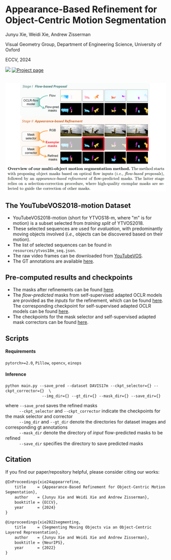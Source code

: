 # Appearance-Based Refinement for <br> Object-Centric Motion Segmentation

Junyu Xie, Weidi Xie, Andrew Zisserman

Visual Geometry Group, Department of Engineering Science, University of Oxford

ECCV, 2024

<a src="https://img.shields.io/badge/cs.CV-22312.11463-b31b1b?logo=arxiv&logoColor=red" href="https://arxiv.org/abs/2312.11463">  
<img src="https://img.shields.io/badge/cs.CV-2312.11463-b31b1b?logo=arxiv&logoColor=red"></a>
<a href="https://www.robots.ox.ac.uk/~vgg/research/appear-refine/" alt="Project page"> 
<img alt="Project page" src="https://img.shields.io/badge/project_page-AppearRefine-blue"></a>

<br>
<br>
<p align="center">
  <img src="assets/teaser.png"  width="650"/>
</p>



## The YouTubeVOS2018-motion Dataset
* YouTubeVOS2018-motion (short for YTVOS18-m, where "m" is for motion) is a subset selected from *training split* of YTVOS2018. 
* These selected sequences are used for *evaluation*, with predominantly moving objects involved (*i.e.,* objects can be discovered based on their motion).
* The list of selected sequences can be found in ```resources/ytvos18m_seq.json```.
* The raw video frames can be downloaded from [YouTubeVOS](https://youtube-vos.org/challenge/2019/).
* The GT annotations are available [here](https://drive.google.com/file/d/1yFlNRB4qOrgC9uytNG1mpFNBUjRLYVta/view?usp=sharing).
  
## Pre-computed results and checkpoints
* The masks after refinements can be found [here](https://drive.google.com/drive/folders/1LXhBzLUQODPd4GXBFc0USzZHO0UiSqhH?usp=sharing).
* The *flow-predicted* masks from self-supervised adapted OCLR models are provided as the *inputs* for the refinement, which can be found [here](https://drive.google.com/drive/folders/1uktn4n4Si2jljJvZklADW4J9y1YeGmnO?usp=sharing). The corresponding checkpoint for self-supervised adapted OCLR models can be found [here](https://drive.google.com/drive/folders/1_I6B7GhXKNJ1bloQo7BaKxk8CIm8Diy3?usp=sharing).
* The checkpoints for the mask selector and self-supervised adapted mask correctors can be found [here](https://drive.google.com/drive/folders/1_I6B7GhXKNJ1bloQo7BaKxk8CIm8Diy3?usp=sharing).

## Scripts
#### Requirements
```pytorch>=2.0```,
```Pillow```,
```opencv```,
```einops```

#### Inference
```
python main.py --save_pred --dataset DAVIS17m --ckpt_selector={} --ckpt_corrector={}  \ 
                --img_dir={} --gt_dir={} --mask_dir={} --save_dir={} 
```
where ```--save_pred``` saves the refined masks
<br> &nbsp;&nbsp;&nbsp;&nbsp;&nbsp;&nbsp;&nbsp;&nbsp;&nbsp;&nbsp; 
```--ckpt_selector``` and ```--ckpt_corrector``` indicate the checkpoints for the mask selector and corrector
<br> &nbsp;&nbsp;&nbsp;&nbsp;&nbsp;&nbsp;&nbsp;&nbsp;&nbsp;&nbsp;
```--img_dir``` and ```--gt_dir``` denote the directories for dataset images and corresponding gt annotations
<br> &nbsp;&nbsp;&nbsp;&nbsp;&nbsp;&nbsp;&nbsp;&nbsp;&nbsp;&nbsp;
```--mask_dir``` denote the directory of *input* flow-predicted masks to be refined
<br> &nbsp;&nbsp;&nbsp;&nbsp;&nbsp;&nbsp;&nbsp;&nbsp;&nbsp;&nbsp;
```--save_dir``` specifies the directory to save predicted masks




## Citation
If you find our paper/repository helpful, please consider citing our works:
```
@InProceedings{xie24appearrefine,
    title     = {Appearance-Based Refinement for Object-Centric Motion Segmentation},  
    author    = {Junyu Xie and Weidi Xie and Andrew Zisserman},  
    booktitle = {ECCV},  
    year      = {2024}
}
```

```
@inproceedings{xie2022segmenting,
    title     = {Segmenting Moving Objects via an Object-Centric Layered Representation}, 
    author    = {Junyu Xie and Weidi Xie and Andrew Zisserman},
    booktitle = {NeurIPS},
    year      = {2022}
}
```



 

 
